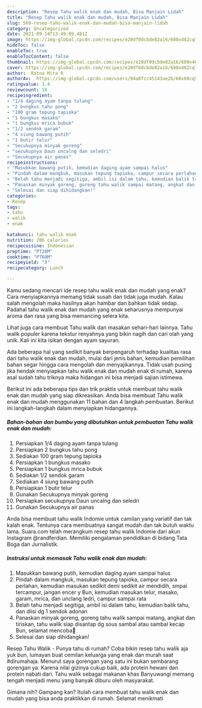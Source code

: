 ```yaml
---
description: "Resep Tahu walik enak dan mudah, Bisa Manjain Lidah"
title: "Resep Tahu walik enak dan mudah, Bisa Manjain Lidah"
slug: 569-resep-tahu-walik-enak-dan-mudah-bisa-manjain-lidah
category: Uncategorized
date: 2021-09-14T13:49:09.481Z
image: https://img-global.cpcdn.com/recipes/e20df0dcbde82a16/680x482cq70/tahu-walik-enak-dan-mudah-foto-resep-utama.jpg
hideToc: false
enableToc: true
enableTocContent: false
thumbnail: https://img-global.cpcdn.com/recipes/e20df0dcbde82a16/680x482cq70/tahu-walik-enak-dan-mudah-foto-resep-utama.jpg
cover: https://img-global.cpcdn.com/recipes/e20df0dcbde82a16/680x482cq70/tahu-walik-enak-dan-mudah-foto-resep-utama.jpg
author:  Ratna Mita R
authorAv:  https://img-global.cpcdn.com/users/84a8fcc45143ae2b/60x60cq50/avatar.jpg
ratingvalue: 3.4
reviewcount: 18
recipeingredient:
- "1/4 daging ayam tanpa tulang"
- "2 bungkus tahu pong"
- "100 gram tepung tapioka"
- "1 bungkus masako"
- "1 bungkus mrica bubuk"
- "1/2 sendok garam"
- "4 siung bawang putih"
- "1 butir telur"
- "Secukupnya minyak goreng"
- "secukupnya Daun uncalng dan seledri"
- "Secukupnya air panas"
recipeinstructions:
- "Masukkan bawang putih, kemudian daging ayam sampai halus"
- "Pindah dalam mangkuk, masukan tepung tapioka, campur secara perlahan, kemudian masukan sedikit demi sedikit air mendidih, smpai tercampur, jangan encer y Bun, kemudian masukan telur, masako, garam, mrica, dan unclang ledri, campur sampai rata"
- "Belah tahu menjadi segitiga, ambil isi dalam tahu, kemudian balik tahu, dan diisi dg 1 sendok adonan"
- "Panaskan minyak goreng, goreng tahu walik sampai matang, angkat dan tiriskan, tahu walik siap disantap dg sous sambal atau sambal kecap Bun, selamat mencoba🙏"
- "Selesai dan siap dihidangkan!"
categories:
- Resep
tags:
- tahu
- walik
- enak

katakunci: tahu walik enak 
nutrition: 206 calories
recipecuisine: Indonesian
preptime: "PT28M"
cooktime: "PT60M"
recipeyield: "3"
recipecategory: Lunch

---
```



Kamu sedang mencari ide resep tahu walik enak dan mudah yang enak? Cara menyiapkannya memang tidak susah dan tidak juga mudah. Kalau salah mengolah maka hasilnya akan hambar dan bahkan tidak sedap. Padahal tahu walik enak dan mudah yang enak seharusnya mempunyai aroma dan rasa yang bisa memancing selera kita.


Lihat juga cara membuat Tahu walik dan masakan sehari-hari lainnya. Tahu walik populer karena tekstur renyahnya yang bikin nagih dan cari olah yang unik. Kali ini kita isikan dengan ayam sayuran.

Ada beberapa hal yang sedikit banyak berpengaruh terhadap kualitas rasa dari tahu walik enak dan mudah, mulai dari jenis bahan, kemudian pemilihan bahan segar hingga cara mengolah dan menyajikannya. Tidak usah pusing jika hendak menyiapkan tahu walik enak dan mudah enak di rumah, karena asal sudah tahu triknya maka hidangan ini bisa menjadi sajian istimewa.


Berikut ini ada beberapa tips dan trik praktis untuk membuat tahu walik enak dan mudah yang siap dikreasikan. Anda bisa membuat Tahu walik enak dan mudah menggunakan 11 bahan dan 4 langkah pembuatan. Berikut ini langkah-langkah dalam menyiapkan hidangannya.

<!--inarticleads1-->

##### Bahan-bahan dan bumbu yang dibutuhkan untuk pembuatan Tahu walik enak dan mudah:

1. Persiapkan 1/4 daging ayam tanpa tulang
1. Persiapkan 2 bungkus tahu pong
1. Sediakan 100 gram tepung tapioka
1. Persiapkan 1 bungkus masako
1. Persiapkan 1 bungkus mrica bubuk
1. Sediakan 1/2 sendok garam
1. Sediakan 4 siung bawang putih
1. Persiapkan 1 butir telur
1. Gunakan Secukupnya minyak goreng
1. Persiapkan secukupnya Daun uncalng dan seledri
1. Gunakan Secukupnya air panas


Anda bisa membuat tahu walik Indomie untuk camilan yang variatif dan tak kalah enak. Tentunya cara membuatnya sangat mudah dan tak butuh waktu lama. Suara.com telah merangkum resep tahu walik Indomie dari akun Instagram @randferdian. Memiliki pengalaman pendidikan di bidang Tata Boga dan Jurnalistik. 

<!--inarticleads2-->

##### Instruksi untuk memasak Tahu walik enak dan mudah:

1. Masukkan bawang putih, kemudian daging ayam sampai halus
1. Pindah dalam mangkuk, masukan tepung tapioka, campur secara perlahan, kemudian masukan sedikit demi sedikit air mendidih, smpai tercampur, jangan encer y Bun, kemudian masukan telur, masako, garam, mrica, dan unclang ledri, campur sampai rata
1. Belah tahu menjadi segitiga, ambil isi dalam tahu, kemudian balik tahu, dan diisi dg 1 sendok adonan
1. Panaskan minyak goreng, goreng tahu walik sampai matang, angkat dan tiriskan, tahu walik siap disantap dg sous sambal atau sambal kecap Bun, selamat mencoba🙏
1. Selesai dan siap dihidangkan!

Resep Tahu Walik - Punya tahu di rumah? Coba bikin resep tahu walik aja yuk bun, lumayan buat cemilan keluarga yang enak dan murah saat #dirumahaja. Menurut saya gorengan yang satu ini bukan sembarang gorengan ya. Karena nilai gizinya cukup baik, ada protein hewani dan protein nabati dari. Tahu walik sebagai makanan khas Banyuwangi memang tengah menjadi menu yang banyak diburu oleh masyarakat. 

Gimana nih? Gampang kan? Itulah cara membuat tahu walik enak dan mudah yang bisa anda praktikkan di rumah. Selamat menikmati
